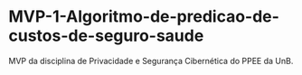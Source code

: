 # MVP-1-Algoritmo-de-predicao-de-custos-de-seguro-saude
MVP da disciplina de Privacidade e Segurança Cibernética do PPEE da UnB.
